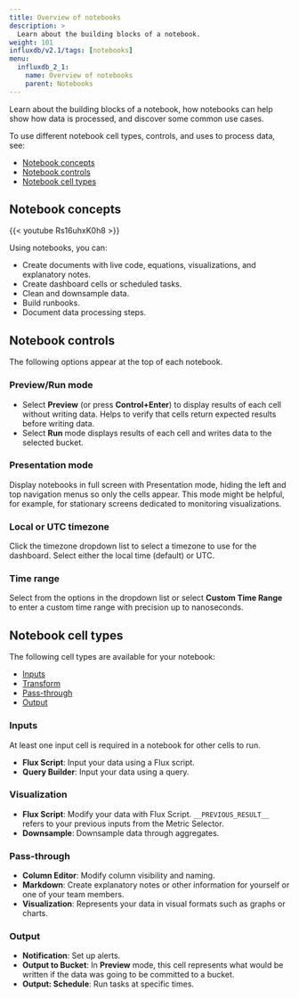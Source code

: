 ```yaml
---
title: Overview of notebooks
description: >
  Learn about the building blocks of a notebook.
weight: 101
influxdb/v2.1/tags: [notebooks]
menu:
  influxdb_2_1:
    name: Overview of notebooks
    parent: Notebooks
---
```


Learn about the building blocks of a notebook, how notebooks can help show how data is processed, and discover some common use cases.

To use different notebook cell types, controls, and uses to process data, see:
- [Notebook concepts](/influxdb/v2.1/notebooks/overview/#notebook-concepts)
- [Notebook controls](/influxdb/v2.1/notebooks/overview/#notebook-controls)
- [Notebook cell types](/influxdb/v2.1/notebooks/overview/#notebook-cell-types)

## Notebook concepts

{{< youtube Rs16uhxK0h8 >}}

Using notebooks, you can:

- Create documents with live code, equations, visualizations, and explanatory notes.
- Create dashboard cells or scheduled tasks.
- Clean and downsample data.
- Build runbooks.
- Document data processing steps.

## Notebook controls

The following options appear at the top of each notebook.

### Preview/Run mode

- Select **Preview** (or press **Control+Enter**) to display results of each cell without writing data. Helps to verify that cells return expected results before writing data.
- Select **Run** mode displays results of each cell and writes data to the selected bucket.

### Presentation mode

Display notebooks in full screen with Presentation mode, hiding the left and top navigation menus so only the cells appear. This mode might be helpful, for example, for stationary screens dedicated to monitoring visualizations.

### Local or UTC timezone

Click the timezone dropdown list to select a timezone to use for the dashboard. Select either the local time (default) or UTC.

### Time range

Select from the options in the dropdown list or select **Custom Time Range** to enter a custom time range with precision up to nanoseconds.

## Notebook cell types

The following cell types are available for your notebook:
- [Inputs](#inputs)
- [Transform](#transform)
- [Pass-through](#pass-through)
- [Output](#output)

### Inputs

At least one input cell is required in a notebook for other cells to run.

- **Flux Script**: Input your data using a Flux script.
- **Query Builder**: Input your data using a query.

### Visualization

- **Flux Script**:
Modify your data with Flux Script. `__PREVIOUS_RESULT__` refers to your previous inputs from the Metric Selector.
- **Downsample**:
Downsample data through aggregates.

### Pass-through

- **Column Editor**: Modify column visibility and naming.
- **Markdown**: Create explanatory notes or other information for yourself or one of your team members.
- **Visualization**: Represents your data in visual formats such as graphs or charts.

### Output

- **Notification**: Set up alerts.
- **Output to Bucket**: In **Preview** mode, this cell represents what would be written if the data was going to be committed to a bucket.
- **Output: Schedule**: Run tasks at specific times.
